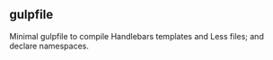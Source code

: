 ## gulpfile

Minimal gulpfile to compile Handlebars templates and Less files; and declare namespaces.
